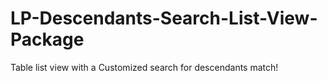 # LP-Descendants-Search-List-View-Package
Table list view with a Customized search for descendants match!
